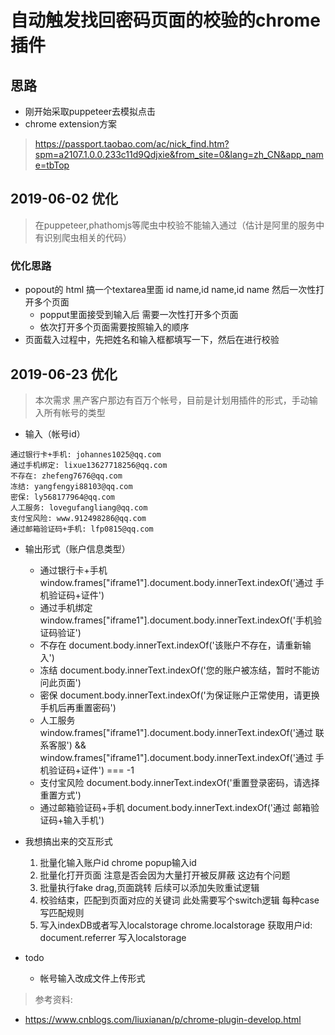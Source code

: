 # 自动触发找回密码页面的校验的chrome插件
## 思路
- 刚开始采取puppeteer去模拟点击
- chrome extension方案
> https://passport.taobao.com/ac/nick_find.htm?spm=a2107.1.0.0.233c11d9Qdjxie&from_site=0&lang=zh_CN&app_name=tbTop

## 2019-06-02 优化
> 在puppeteer,phathomjs等爬虫中校验不能输入通过（估计是阿里的服务中有识别爬虫相关的代码）
### 优化思路
- popout的 html 搞一个textarea里面
id name,id name,id name 然后一次性打开多个页面
    - popput里面接受到输入后 需要一次性打开多个页面
    - 依次打开多个页面需要按照输入的顺序
- 页面载入过程中，先把姓名和输入框都填写一下，然后在进行校验


## 2019-06-23 优化
> 本次需求
黑产客户那边有百万个帐号，目前是计划用插件的形式，手动输入所有帐号的类型
- 输入（帐号id）
```
通过银行卡+手机: johannes1025@qq.com
通过手机绑定: lixue13627718256@qq.com
不存在: zhefeng7676@qq.com
冻结: yangfengyi88103@qq.com
密保: ly568177964@qq.com
人工服务: lovegufangliang@qq.com
支付宝风险: www.912498286@qq.com
通过邮箱验证码+手机: lfp0815@qq.com
```
- 输出形式（账户信息类型）
    - 通过银行卡+手机
        window.frames["iframe1"].document.body.innerText.indexOf('通过 手机验证码+证件')
    - 通过手机绑定
        window.frames["iframe1"].document.body.innerText.indexOf('手机验证码验证')
    - 不存在
        document.body.innerText.indexOf('该账户不存在，请重新输入')
    - 冻结
        document.body.innerText.indexOf('您的账户被冻结，暂时不能访问此页面')
    - 密保
        document.body.innerText.indexOf('为保证账户正常使用，请更换手机后再重置密码')
    - 人工服务
        window.frames["iframe1"].document.body.innerText.indexOf('通过 联系客服') && window.frames["iframe1"].document.body.innerText.indexOf('通过 手机验证码+证件') === -1
    - 支付宝风险
        document.body.innerText.indexOf('重置登录密码，请选择重置方式')
    - 通过邮箱验证码+手机
        document.body.innerText.indexOf('通过 邮箱验证码+输入手机')

- 我想搞出来的交互形式
    1. 批量化输入账户id
        chrome popup输入id
    2. 批量化打开页面
        注意是否会因为大量打开被反屏蔽
        这边有个问题
    3. 批量执行fake drag,页面跳转
        后续可以添加失败重试逻辑
    4. 校验结束，匹配到页面对应的关键词
        此处需要写个switch逻辑 每种case写匹配规则
    5. 写入indexDB或者写入localstorage
        chrome.localstorage
        获取用户id: document.referrer
        写入localstorage
- todo
    - 帐号输入改成文件上传形式

> 参考资料:
- https://www.cnblogs.com/liuxianan/p/chrome-plugin-develop.html
